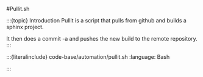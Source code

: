 #Pullit.sh

:::{topic} Introduction
Pullit is a script that pulls from github and builds a sphinx project.  

It then does a commit -a and pushes the new build to the remote repository.  
:::

:::{literalinclude} code-base/automation/pullit.sh
:language: Bash

:::
